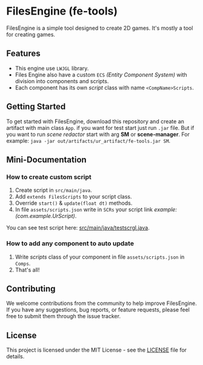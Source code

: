 # FilesEngine (fe-tools)

FilesEngine is a simple tool designed to create 2D games. It's mostly a tool for creating games.

## Features

- This engine use `LWJGL` library.
- Files Engine also have a custom `ECS` *(Entity Component System)* with division into components and scripts.
- Each component has its own *script* class with name `<CompName>Scripts`.

## Getting Started

To get started with FilesEngine, download this repository and create an artifact with main class `App`. if you want for test start just run `.jar` file.
But if you want to run *scene redactor* start with arg **SM** or **scene-manager**.
For example: `java -jar out/artifacts/ur_artifact/fe-tools.jar SM`.

## Mini-Documentation

### How to create custom script

1. Create script in `src/main/java`.
2. Add `extends FilesScripts` to your script class.
3. Override `start()` & `update(float dt)` methods.
4. In file `assets/scripts.json` write in `SCRs` your script link *example: (com.example.UrScript)*.

You can see test script here: [src/main/java/testscrgl.java](https://github.com/adisteyf/fe-tools/blob/main/src/main/java/testscrgl.java).

### How to add any component to auto update

1. Write *scripts* class of your component in file `assets/scripts.json` in `Comps`.
2. That's all!

## Contributing

We welcome contributions from the community to help improve FilesEngine. If you have any suggestions, bug reports, or feature requests, please feel free to submit them through the issue tracker.

## License

This project is licensed under the MIT License - see the [LICENSE](https://github.com/adisteyf/fe-tools/blob/main/LICENSE) file for details.
